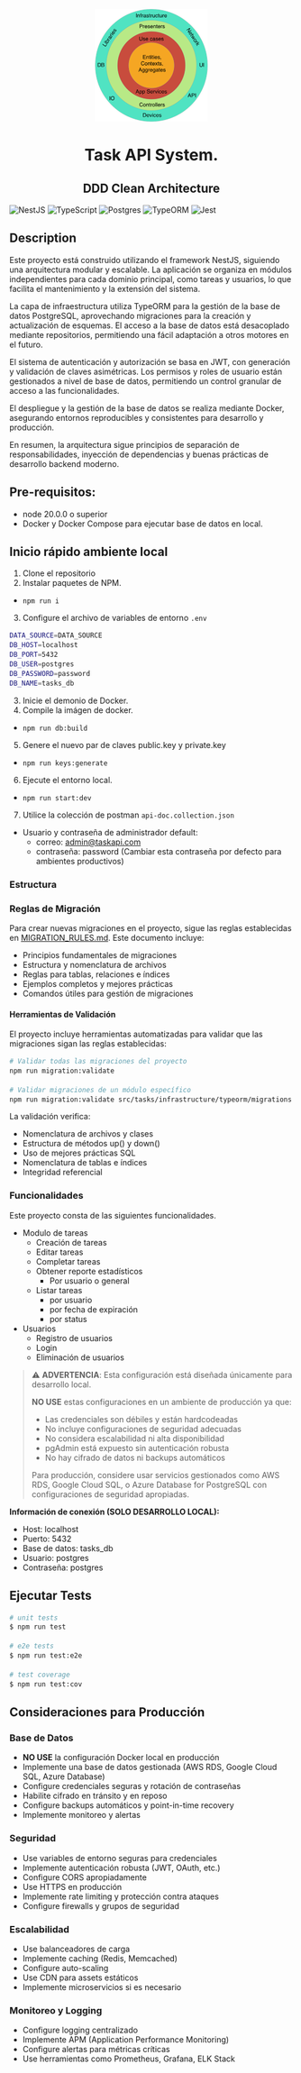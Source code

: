 <p align="center">
  <img src="./resources/ddd-clean-architecture.png" width="200" alt="DDD Task API System" />
</p>
<h1 align="center">Task API System.</h1>
<h2 align="center">DDD Clean Architecture</h2>

![NestJS](https://img.shields.io/badge/nestjs-%23E0234E.svg?style=for-the-badge&logo=nestjs&logoColor=white)
![TypeScript](https://img.shields.io/badge/typescript-%23007ACC.svg?style=for-the-badge&logo=typescript&logoColor=white)
![Postgres](https://img.shields.io/badge/postgres-%23316192.svg?style=for-the-badge&logo=postgresql&logoColor=white)
![TypeORM](https://img.shields.io/badge/TypeORM-FE0803.svg?style=for-the-badge&logo=typeorm&logoColor=white)
![Jest](https://img.shields.io/badge/-jest-%23C21325?style=for-the-badge&logo=jest&logoColor=white)
## Description

Este proyecto está construido utilizando el framework NestJS, siguiendo una arquitectura modular y escalable. La aplicación se organiza en módulos independientes para cada dominio principal, como tareas y usuarios, lo que facilita el mantenimiento y la extensión del sistema.

La capa de infraestructura utiliza TypeORM para la gestión de la base de datos PostgreSQL, aprovechando migraciones para la creación y actualización de esquemas. El acceso a la base de datos está desacoplado mediante repositorios, permitiendo una fácil adaptación a otros motores en el futuro.

El sistema de autenticación y autorización se basa en JWT, con generación y validación de claves asimétricas. Los permisos y roles de usuario están gestionados a nivel de base de datos, permitiendo un control granular de acceso a las funcionalidades.

El despliegue y la gestión de la base de datos se realiza mediante Docker, asegurando entornos reproducibles y consistentes para desarrollo y producción.

En resumen, la arquitectura sigue principios de separación de responsabilidades, inyección de dependencias y buenas prácticas de desarrollo backend moderno.

## Pre-requisitos:

- node 20.0.0 o superior
- Docker y Docker Compose para ejecutar base de datos en local.

## Inicio rápido ambiente local

1. Clone el repositorio
2. Instalar paquetes de NPM.

- `npm run i`

3. Configure el archivo de variables de entorno `.env`

```bash
DATA_SOURCE=DATA_SOURCE
DB_HOST=localhost
DB_PORT=5432
DB_USER=postgres
DB_PASSWORD=password
DB_NAME=tasks_db
```

3. Inicie el demonio de Docker.
4. Compile la imágen de docker.

- `npm run db:build`

5. Genere el nuevo par de claves public.key y private.key

- `npm run keys:generate`

6. Ejecute el entorno local.

- `npm run start:dev`

7. Utilice la colección de postman `api-doc.collection.json`

- Usuario y contraseña de administrador default:
  - correo: admin@taskapi.com
  - contraseña: password (Cambiar esta contraseña por defecto para ambientes productivos)

### Estructura

### Reglas de Migración

Para crear nuevas migraciones en el proyecto, sigue las reglas establecidas en [MIGRATION_RULES.md](./MIGRATION_RULES.md). Este documento incluye:

- Principios fundamentales de migraciones
- Estructura y nomenclatura de archivos
- Reglas para tablas, relaciones e índices
- Ejemplos completos y mejores prácticas
- Comandos útiles para gestión de migraciones

#### Herramientas de Validación

El proyecto incluye herramientas automatizadas para validar que las migraciones sigan las reglas establecidas:

```bash
# Validar todas las migraciones del proyecto
npm run migration:validate

# Validar migraciones de un módulo específico
npm run migration:validate src/tasks/infrastructure/typeorm/migrations
```

La validación verifica:
- Nomenclatura de archivos y clases
- Estructura de métodos up() y down()
- Uso de mejores prácticas SQL
- Nomenclatura de tablas e índices
- Integridad referencial

### Funcionalidades

Este proyecto consta de las siguientes funcionalidades.

- Modulo de tareas
  - Creación de tareas
  - Editar tareas
  - Completar tareas
  - Obtener reporte estadísticos
    - Por usuario o general
  - Listar tareas
    - por usuario
    - por fecha de expiración
    - por status
- Usuarios
  - Registro de usuarios
  - Login
  - Eliminación de usuarios

> ⚠️ **ADVERTENCIA**: Esta configuración está diseñada únicamente para desarrollo local.
>
> **NO USE** estas configuraciones en un ambiente de producción ya que:
>
> - Las credenciales son débiles y están hardcodeadas
> - No incluye configuraciones de seguridad adecuadas
> - No considera escalabilidad ni alta disponibilidad
> - pgAdmin está expuesto sin autenticación robusta
> - No hay cifrado de datos ni backups automáticos
>
> Para producción, considere usar servicios gestionados como AWS RDS, Google Cloud SQL, o Azure Database for PostgreSQL con configuraciones de seguridad apropiadas.

**Información de conexión (SOLO DESARROLLO LOCAL):**

- Host: localhost
- Puerto: 5432
- Base de datos: tasks_db
- Usuario: postgres
- Contraseña: postgres

## Ejecutar Tests



```bash
# unit tests
$ npm run test

# e2e tests
$ npm run test:e2e

# test coverage
$ npm run test:cov
```

## Consideraciones para Producción

### Base de Datos

- **NO USE** la configuración Docker local en producción
- Implemente una base de datos gestionada (AWS RDS, Google Cloud SQL, Azure Database)
- Configure credenciales seguras y rotación de contraseñas
- Habilite cifrado en tránsito y en reposo
- Configure backups automáticos y point-in-time recovery
- Implemente monitoreo y alertas

### Seguridad

- Use variables de entorno seguras para credenciales
- Implemente autenticación robusta (JWT, OAuth, etc.)
- Configure CORS apropiadamente
- Use HTTPS en producción
- Implemente rate limiting y protección contra ataques
- Configure firewalls y grupos de seguridad

### Escalabilidad

- Use balanceadores de carga
- Implemente caching (Redis, Memcached)
- Configure auto-scaling
- Use CDN para assets estáticos
- Implemente microservicios si es necesario

### Monitoreo y Logging

- Configure logging centralizado
- Implemente APM (Application Performance Monitoring)
- Configure alertas para métricas críticas
- Use herramientas como Prometheus, Grafana, ELK Stack
